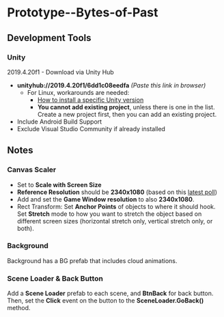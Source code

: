 # Prototype--Bytes-of-Past

## Development Tools

### Unity
2019.4.20f1 - Download via Unity Hub
  - <b>unityhub://2019.4.20f1/6dd1c08eedfa</b> <i>(Paste this link in browser)</i>
    - For Linux, workarounds are needed:
      - [How to install a specific Unity version](https://forum.unity.com/threads/how-to-install-a-specific-version-of-unity-on-linux.883738/#post-6827534)
      - **You cannot add existing project**, unless there is one in the list. Create a new project first, then you can add an existing project.
  - Include Android Build Support
  - Exclude Visual Studio Community if already installed

## Notes
### Canvas Scaler
- Set to **Scale with Screen Size**
- **Reference Resolution** should be **2340x1080** (based on this [latest poll](https://www.antutu.com/en/doc/124145.htm))
- Add and set the **Game Window resolution** to also **2340x1080**.
- Rect Transform: Set **Anchor Points** of objects to where it should hook. Set **Stretch** mode to how you want to stretch the object based on different screen sizes (horizontal stretch only, vertical stretch only, or both).

### Background
Background has a BG prefab that includes cloud animations.

### Scene Loader & Back Button
Add a **Scene Loader** prefab to each scene, and **BtnBack** for back button. Then, set the **Click** event on the button to the **SceneLoader.GoBack()** method.
